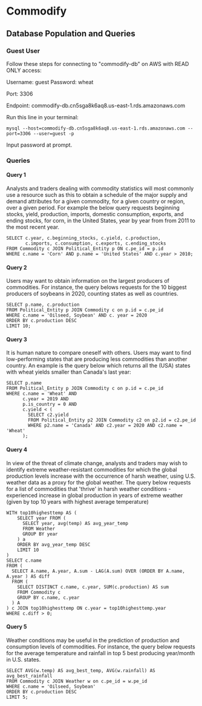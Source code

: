 # Commodify

## Database Population and Queries

### Guest User

Follow these steps for connecting to "commodify-db" on AWS with READ ONLY access:

Username: guest
Password: wheat

Port: 3306

Endpoint: commodify-db.cn5sga8k6aq8.us-east-1.rds.amazonaws.com

Run this line in your terminal:

```
mysql --host=commodify-db.cn5sga8k6aq8.us-east-1.rds.amazonaws.com --port=3306 --user=guest -p
```

Input password at prompt.

### Queries

#### Query 1

Analysts and traders dealing with commodity statistics will most commonly use a resource such as this to obtain a schedule of the major supply and demand attributes for a given commodity, for a given country or region, over a given period. For example the below query requests beginning stocks, yield, production, imports, domestic consumption, exports, and ending stocks, for corn, in the United States, year by year from from 2011 to the most recent year.

```
SELECT c.year, c.beginning_stocks, c.yield, c.production, 
       c.imports, c.consumption, c.exports, c.ending_stocks
FROM Commodity c JOIN Political_Entity p ON c.pe_id = p.id
WHERE c.name = 'Corn' AND p.name = 'United States' AND c.year > 2010;
```

#### Query 2

Users may want to obtain information on the largest producers of commodities. For instance, the query belows requests for the 10 biggest producers of soybeans in 2020, counting states as well as countries.

```
SELECT p.name, c.production
FROM Political_Entity p JOIN Commodity c on p.id = c.pe_id
WHERE c.name = 'Oilseed, Soybean' AND c. year = 2020
ORDER BY c.production DESC
LIMIT 10;
```

#### Query 3

It is human nature to compare oneself with others. Users may want to find low-performing states that are producing less commodities than another country. An example is the query below which returns all the (USA) states with wheat yields smaller than Canada's last year:

```
SELECT p.name
FROM Political_Entity p JOIN Commodity c on p.id = c.pe_id
WHERE c.name = 'Wheat' AND 
      c.year = 2019 AND 
      p.is_country = 0 AND 
      c.yield < (
        SELECT c2.yield
        FROM Political_Entity p2 JOIN Commodity c2 on p2.id = c2.pe_id
        WHERE p2.name = 'Canada' AND c2.year = 2020 AND c2.name = 'Wheat'
      );
```

#### Query 4

In view of the threat of climate change, analysts and traders may wish to identify extreme weather-resistant commodities for which the global production levels increase with the occurrence of harsh weather, using U.S. weather data as a proxy for the global weather. The query below requests for a list of commodities that 'thrive' in harsh weather conditions - experienced increase in global production in years of extreme weather (given by top 10 years with highest average temperature)

```
WITH top10highesttemp AS (
    SELECT year FROM (
      SELECT year, avg(temp) AS avg_year_temp
      FROM Weather
      GROUP BY year
    ) a
    ORDER BY avg_year_temp DESC
    LIMIT 10
)
SELECT c.name 
FROM (
  SELECT A.name, A.year, A.sum - LAG(A.sum) OVER (ORDER BY A.name, A.year ) AS diff
  FROM (
    SELECT DISTINCT c.name, c.year, SUM(c.production) AS sum
    FROM Commodity c
    GROUP BY c.name, c.year
  ) A 
) c JOIN top10highesttemp ON c.year = top10highesttemp.year
WHERE c.diff > 0;
```

#### Query 5

Weather conditions may be useful in the prediction of production and consumption levels of commodities. For instance, the query below requests for the average temperature and rainfall in top 5 best producing year/month in U.S. states. 

```
SELECT AVG(w.temp) AS avg_best_temp, AVG(w.rainfall) AS avg_best_rainfall
FROM Commodity c JOIN Weather w on c.pe_id = w.pe_id
WHERE c.name = 'Oilseed, Soybean'
ORDER BY c.production DESC
LIMIT 5;
```




